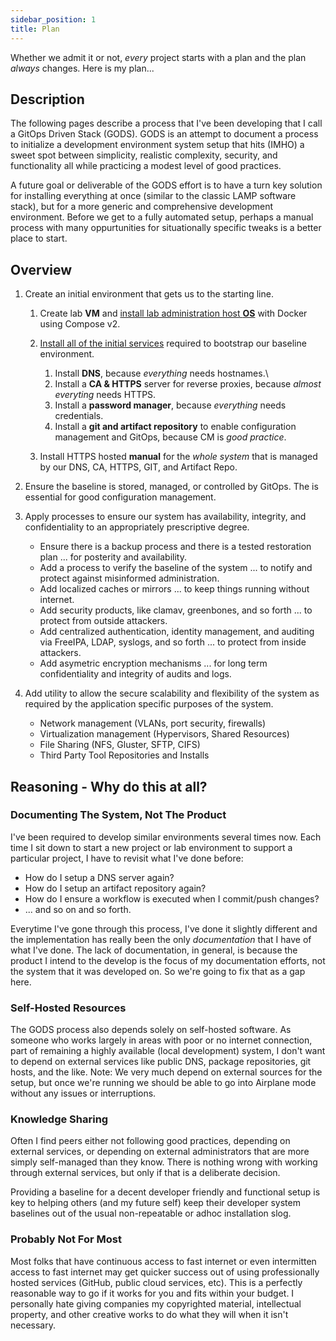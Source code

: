 ```yaml
---
sidebar_position: 1
title: Plan
---
```



Whether we admit it or not, *every* project starts with a plan and the plan *always* changes. Here is my plan...

## Description

The following pages describe a process that I've been developing that I call a GitOps Driven Stack (GODS). GODS is an attempt to document a process to initialize a development environment system setup that hits (IMHO) a sweet spot between simplicity, realistic complexity, security, and functionality all while practicing a modest level of good practices.

A future goal or deliverable of the GODS effort is to have a turn key solution for installing everything at once (similar to the classic LAMP software stack), but for a more generic and comprehensive development environment. Before we get to a fully automated setup, perhaps a manual process with many oppurtunities for situationally specific tweaks is a better place to start.

## Overview

1. Create an initial environment that gets us to the starting line.

    1. Create lab **VM** and [install lab administration host **OS**](./initial/os/install) with Docker using Compose v2.

    2. [Install all of the initial services](./initial/services/overview) required to bootstrap our baseline environment.

        1. Install **DNS**, because *everything* needs hostnames.\
        <!-- [dnsmasq](./initial/services/dnsmasq) -->
        2. Install a **CA & HTTPS** server for reverse proxies, because *almost everyting* needs HTTPS.
        <!-- [caddy](./initial/services/caddy) -->
        3. Install a **password manager**, because *everything* needs credentials.
        <!-- [vaultwarden](./initial/services/words) -->
        4. Install a **git and artifact repository** to enable configuration management and GitOps, because CM is *good practice*.
        <!-- [gitea](./initial/services/gitea) -->

    3. Install HTTPS hosted **manual** for the *whole system* that is managed by our DNS, CA, HTTPS, GIT, and Artifact Repo.
    <!-- [manual](./docs) -->

2. Ensure the baseline is stored, managed, or controlled by GitOps. The is essential for good configuration management.

3. Apply processes to ensure our system has availability, integrity, and confidentiality to an appropriately prescriptive degree.

    - Ensure there is a backup process and there is a tested restoration plan ... for posterity and availability.
    - Add a process to verify the baseline of the system ... to notify and protect against misinformed administration.
    - Add localized caches or mirrors ... to keep things running without internet.
    - Add security products, like clamav, greenbones, and so forth ... to protect from outside attackers.
    - Add centralized authentication, identity management, and auditing via FreeIPA, LDAP, syslogs, and so forth ... to protect from inside attackers.
    - Add asymetric encryption mechanisms ... for long term confidentiality and integrity of audits and logs.

4. Add utility to allow the secure scalability and flexibility of the system as required by the application specific purposes of the system.

    - Network management (VLANs, port security, firewalls)
    - Virtualization management (Hypervisors, Shared Resources)
    - File Sharing (NFS, Gluster, SFTP, CIFS)
    - Third Party Tool Repositories and Installs

## Reasoning - Why do this at all? 

### Documenting The System, Not The Product

I've been required to develop similar environments several times now. Each time I sit down to start a new project or lab environment to support a particular project, I have to revisit what I've done before:

- How do I setup a DNS server again?
- How do I setup an artifact repository again?
- How do I ensure a workflow is executed when I commit/push changes?
- ... and so on and so forth.

Everytime I've gone through this process, I've done it slightly different and the implementation has really been the only _documentation_ that I have of what I've done. The lack of documentation, in general, is because the product I intend to the develop is the focus of my documentation efforts, not the system that it was developed on. So we're going to fix that as a gap here.

### Self-Hosted Resources

The GODS process also depends solely on self-hosted software. As someone who works largely in areas with poor or no internet connection, part of remaining a highly available (local development) system, I don't want to depend on external services like public DNS, package repositories, git hosts, and the like. Note: We very much depend on external sources for the setup, but once we're running we should be able to go into Airplane mode without any issues or interruptions.

### Knowledge Sharing

Often I find peers either not following good practices, depending on external services, or depending on external administrators that are more simply self-managed than they know. There is nothing wrong with working through external services, but only if that is a deliberate decision.

Providing a baseline for a decent developer friendly and functional setup is key to helping others (and my future self) keep their developer system baselines out of the usual non-repeatable or adhoc installation slog.

### Probably Not For Most

Most folks that have continuous access to fast internet or even intermitten access to fast internet may get quicker success out of using professionally hosted services (GitHub, public cloud services, etc). This is a perfectly reasonable way to go if it works for you and fits within your budget. I personally hate giving companies my copyrighted material, intellectual property, and other creative works to do what they will when it isn't necessary.